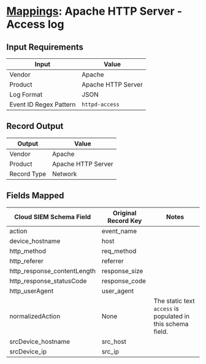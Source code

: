 # [Mappings](README.md): Apache HTTP Server - Access log

## Input Requirements

|Input|Value|
|-----|-----|
|Vendor|Apache|
|Product|Apache HTTP Server|
|Log Format|JSON|
|Event ID Regex Pattern|`httpd-access`|

## Record Output

|Output|Value|
|------|-----|
|Vendor|Apache|
|Product|Apache HTTP Server|
|Record Type|Network|

## Fields Mapped

|Cloud SIEM Schema Field|Original Record Key|Notes|
|-----------------------|-------------------|-----|
|action|event_name||
|device_hostname|host||
|http_method|req_method||
|http_referer|referrer||
|http_response_contentLength|response_size||
|http_response_statusCode|response_code||
|http_userAgent|user_agent||
|normalizedAction|None|The static text `access` is populated in this schema field.|
|srcDevice_hostname|src_host||
|srcDevice_ip|src_ip||

